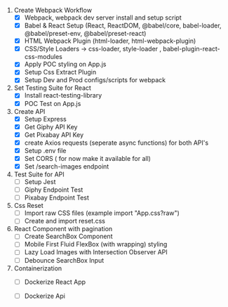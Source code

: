 1) Create Webpack Workflow
   - [x] Webpack, webpack dev server install and setup script
   - [x] Babel & React Setup (React, ReactDOM, @babel/core, babel-loader, @babel/preset-env, @babel/preset-react)
   - [x] HTML Webpack Plugin (html-loader, html-webpack-plugin)
   - [x] CSS/Style Loaders -> css-loader, style-loader , babel-plugin-react-css-modules
   - [x] Apply POC styling on App.js
   - [x] Setup Css Extract Plugin
   - [x] Setup Dev and Prod configs/scripts for webpack

2) Set Testing Suite for React
   - [x] Install react-testing-library
   - [x] POC Test on App.js

3) Create API
   - [x] Setup Express
   - [x] Get Giphy API Key
   - [x] Get Pixabay API Key
   - [x] create Axios requests (seperate async functions) for both API's
   - [x] Setup .env file
   - [x] Set CORS ( for now make it available for all)
   - [x] Set /search-images endpoint

4) Test Suite for API
   - [ ] Setup Jest
   - [ ] Giphy Endpoint Test
   - [ ] Pixabay Endpoint Test
   
5) Css Reset
    - [ ] Import raw CSS files (example import "App.css?raw")
    - [ ] Create and import reset.css
   
6) React Component with pagination
   - [ ] Create SearchBox Component
   - [ ] Mobile First Fluid FlexBox (with wrapping) styling
   - [ ] Lazy Load Images with Intersection Observer API
   - [ ] Debounce SearchBox Input

7) Containerization
   - [ ] Dockerize React App
   - [ ] Dockerize Api
   